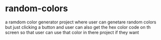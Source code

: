 # random-colors

a ramdom color generator project where user can genetare random colors but just clicking a button and user can also get the hex color code on th screen so that user can use that color in there project if they want
